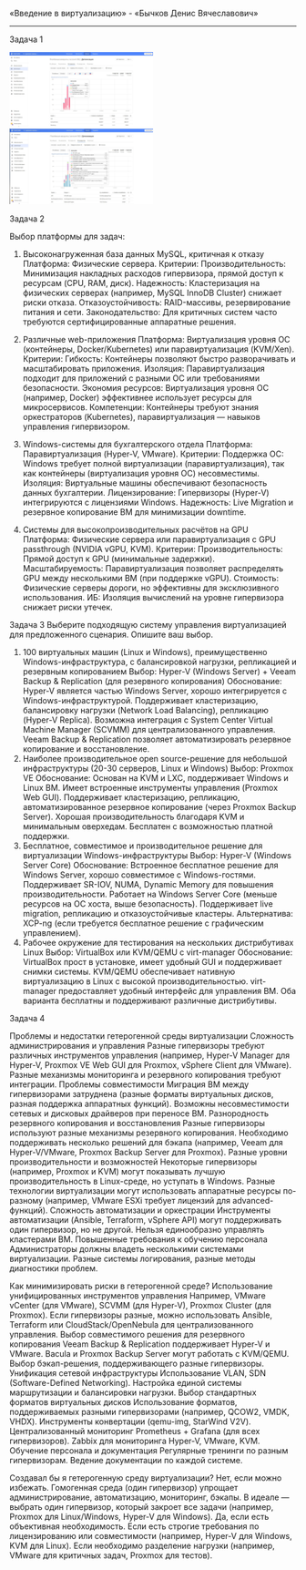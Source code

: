 
«Введение в виртуализацию» - «Бычков Денис Вячеславович»      
    
--- 
Задача 1


<img src = "img/1.JPG" width = 50%>

<img src = "img/2.JPG" width = 50%>


Задача 2


Выбор платформы для задач:
1. Высоконагруженная база данных MySQL, критичная к отказу
    Платформа: Физические сервера.
    Критерии:
        Производительность: Минимизация накладных расходов гипервизора, прямой доступ к ресурсам (CPU, RAM, диск).
        Надежность: Кластеризация на физических серверах (например, MySQL InnoDB Cluster) снижает риски отказа.
        Отказоустойчивость: RAID-массивы, резервирование питания и сети.
        Законодательство: Для критичных систем часто требуются сертифицированные аппаратные решения.

2. Различные web-приложения
    Платформа: Виртуализация уровня ОС (контейнеры, Docker/Kubernetes) или паравиртуализация (KVM/Xen).
    Критерии:
        Гибкость: Контейнеры позволяют быстро разворачивать и масштабировать приложения.
        Изоляция: Паравиртуализация подходит для приложений с разными ОС или требованиями безопасности.
        Экономия ресурсов: Виртуализация уровня ОС (например, Docker) эффективнее использует ресурсы для микросервисов.
        Компетенции: Контейнеры требуют знания оркестраторов (Kubernetes), паравиртуализация — навыков управления гипервизором.

3. Windows-системы для бухгалтерского отдела
    Платформа: Паравиртуализация (Hyper-V, VMware).
    Критерии:
        Поддержка ОС: Windows требует полной виртуализации (паравиртуализация), так как контейнеры (виртуализация уровня ОС) несовместимы.
        Изоляция: Виртуальные машины обеспечивают безопасность данных бухгалтерии.
        Лицензирование: Гипервизоры (Hyper-V) интегрируются с лицензиями Windows.
        Надежность: Live Migration и резервное копирование ВМ для минимизации downtime.

4. Системы для высокопроизводительных расчётов на GPU
    Платформа: Физические сервера или паравиртуализация с GPU passthrough (NVIDIA vGPU, KVM).
    Критерии:
        Производительность: Прямой доступ к GPU (минимальные задержки).
        Масштабируемость: Паравиртуализация позволяет распределять GPU между несколькими ВМ (при поддержке vGPU).
        Стоимость: Физические серверы дороги, но эффективны для эксклюзивного использования.
        ИБ: Изоляция вычислений на уровне гипервизора снижает риски утечек.


Задача 3
Выберите подходящую систему управления виртуализацией для предложенного сценария. Опишите ваш выбор.


1. 100 виртуальных машин (Linux и Windows), преимущественно Windows-инфраструктура, с балансировкой нагрузки, репликацией и резервным копированием
Выбор: Hyper-V (Windows Server) + Veeam Backup & Replication (для резервного копирования)
Обоснование:
    Hyper-V является частью Windows Server, хорошо интегрируется с Windows-инфраструктурой.
    Поддерживает кластеризацию, балансировку нагрузки (Network Load Balancing), репликацию (Hyper-V Replica).
    Возможна интеграция с System Center Virtual Machine Manager (SCVMM) для централизованного управления.
    Veeam Backup & Replication позволяет автоматизировать резервное копирование и восстановление.
2. Наиболее производительное open source-решение для небольшой инфраструктуры (20-30 серверов, Linux и Windows)
Выбор: Proxmox VE
Обоснование:
    Основан на KVM и LXC, поддерживает Windows и Linux ВМ.
    Имеет встроенные инструменты управления (Proxmox Web GUI).
    Поддерживает кластеризацию, репликацию, автоматизированное резервное копирование (через Proxmox Backup Server).
    Хорошая производительность благодаря KVM и минимальным оверхедам.
    Бесплатен с возможностью платной поддержки.
3. Бесплатное, совместимое и производительное решение для виртуализации Windows-инфраструктуры
Выбор: Hyper-V (Windows Server Core)
Обоснование:
    Встроенное бесплатное решение для Windows Server, хорошо совместимое с Windows-гостями.
    Поддерживает SR-IOV, NUMA, Dynamic Memory для повышения производительности.
    Работает на Windows Server Core (меньше ресурсов на ОС хоста, выше безопасность).
    Поддерживает live migration, репликацию и отказоустойчивые кластеры.
Альтернатива: XCP-ng (если требуется бесплатное решение с графическим управлением).
4. Рабочее окружение для тестирования на нескольких дистрибутивах Linux
Выбор: VirtualBox или KVM/QEMU с virt-manager
Обоснование:
    VirtualBox прост в установке, имеет удобный GUI и поддерживает снимки системы.
    KVM/QEMU обеспечивает нативную виртуализацию в Linux с высокой производительностью.
    virt-manager предоставляет удобный интерфейс для управления ВМ.
    Оба варианта бесплатны и поддерживают различные дистрибутивы.


Задача 4

Проблемы и недостатки гетерогенной среды виртуализации
    Сложность администрирования и управления
        Разные гипервизоры требуют различных инструментов управления (например, Hyper-V Manager для Hyper-V, Proxmox VE Web GUI для Proxmox, vSphere Client для VMware).
        Разные механизмы мониторинга и резервного копирования требуют интеграции.
    Проблемы совместимости
        Миграция ВМ между гипервизорами затруднена (разные форматы виртуальных дисков, разная поддержка аппаратных функций).
        Возможны несовместимости сетевых и дисковых драйверов при переносе ВМ.
    Разнородность резервного копирования и восстановления
        Разные гипервизоры используют разные механизмы резервного копирования.
        Необходимо поддерживать несколько решений для бэкапа (например, Veeam для Hyper-V/VMware, Proxmox Backup Server для Proxmox).
    Разные уровни производительности и возможностей
        Некоторые гипервизоры (например, Proxmox и KVM) могут показывать лучшую производительность в Linux-среде, но уступать в Windows.
        Разные технологии виртуализации могут использовать аппаратные ресурсы по-разному (например, VMware ESXi требует лицензий для advanced-функций).
    Сложность автоматизации и оркестрации
        Инструменты автоматизации (Ansible, Terraform, vSphere API) могут поддерживать один гипервизор, но не другой.
        Нельзя единообразно управлять кластерами ВМ.
    Повышенные требования к обучению персонала
        Администраторы должны владеть несколькими системами виртуализации.
        Разные системы логирования, разные методы диагностики проблем.

Как минимизировать риски в гетерогенной среде?
    Использование унифицированных инструментов управления
        Например, VMware vCenter (для VMware), SCVMM (для Hyper-V), Proxmox Cluster (для Proxmox).
        Если гипервизоры разные, можно использовать Ansible, Terraform или CloudStack/OpenNebula для централизованного управления.
    Выбор совместимого решения для резервного копирования
        Veeam Backup & Replication поддерживает Hyper-V и VMware.
        Bacula и Proxmox Backup Server могут работать с KVM/QEMU.
        Выбор бэкап-решения, поддерживающего разные гипервизоры.
    Унификация сетевой инфраструктуры
        Использование VLAN, SDN (Software-Defined Networking).
        Настройка единой системы маршрутизации и балансировки нагрузки.
    Выбор стандартных форматов виртуальных дисков
        Использование форматов, поддерживаемых разными гипервизорами (например, QCOW2, VMDK, VHDX).
        Инструменты конвертации (qemu-img, StarWind V2V).
    Централизованный мониторинг
        Prometheus + Grafana (для всех гипервизоров).
        Zabbix для мониторинга Hyper-V, VMware, KVM.
    Обучение персонала и документация
        Регулярные тренинги по разным гипервизорам.
        Ведение документации по каждой системе.

Создавал бы я гетерогенную среду виртуализации?
Нет, если можно избежать.
    Гомогенная среда (один гипервизор) упрощает администрирование, автоматизацию, мониторинг, бэкапы.
    В идеале — выбрать один гипервизор, который закроет все задачи (например, Proxmox для Linux/Windows, Hyper-V для Windows).
Да, если есть объективная необходимость.
    Если есть строгие требования по лицензированию или совместимости (например, Hyper-V для Windows, KVM для Linux).
    Если необходимо разделение нагрузки (например, VMware для критичных задач, Proxmox для тестов).